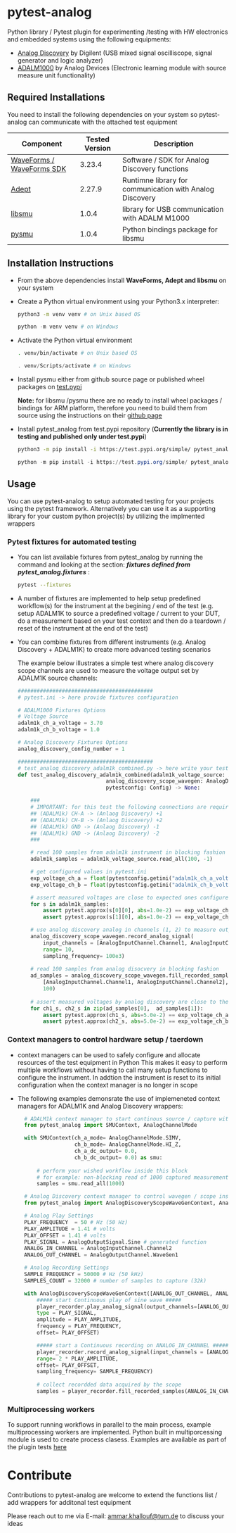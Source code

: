# pytest-analog

Python library / Pytest plugin for experimenting /testing with HW electronics and embedded systems using the following equipments:

- [Analog Discovery](https://digilent.com/shop/analog-discovery-3/) by Digilent (USB mixed signal oscilliscope, signal generator and logic analyzer)
- [ADALM1000](https://www.analog.com/en/resources/evaluation-hardware-and-software/evaluation-boards-kits/adalm1000.html) by Analog Devices (Electronic learning module with source measure unit functionality)

## Required Installations

You need to install the following dependencies on your system so pytest-analog can communicate with the attached test equipment

| Component           | Tested Version           | Description                                                              
|---------------------|---------------|----------------------------------------------|
|  [WaveForms / WaveForms SDK](https://cloud.digilent.com/myproducts/waveform?pc=1&tab=2)  |  3.23.4 | Software / SDK for Analog Discovery functions
|  [Adept](https://cloud.digilent.com/myproducts/Adept?pc=1&tab=2)  |  2.27.9 | Runtimne library for communication with Analog Discovery
|  [libsmu](https://github.com/analogdevicesinc/libsmu/releases)  |  1.0.4 | library for USB communication with ADALM M1000 
|  [pysmu](https://github.com/analogdevicesinc/libsmu/releases)  |  1.0.4 | Python bindings package for libsmu


## Installation Instructions
- From the above dependencies install **WaveForms, Adept and libsmu** on your system
- Create a Python virtual environment using your Python3.x interpreter:

  ```bash
  python3 -m venv venv # on Unix based OS
  ```
  ```powershell
  python -m venv venv # on Windows
  ```
- Activate the Python virtual environment

  ```bash
  . venv/bin/activate # on Unix based OS
  ```
  ```powershell
  . venv/Scripts/activate # on Windows
  ```

- Install pysmu either from github source page or published wheel packages on [test.pypi](https://test.pypi.org/project/pysmu/#description)

  **Note:** for libsmu /pysmu there are no ready to install wheel packages / bindings for ARM platform, therefore you need to build them from source using the instructions on their [github page](https://github.com/analogdevicesinc/libsmu)


- Install pytest_analog from test.pypi repository (**Currently the library is in testing and published only under test.pypi**)

  ```bash
  python3 -m pip install -i https://test.pypi.org/simple/ pytest_analog # on Unix based OS
  ```
  ```powershell
  python -m pip install -i https://test.pypi.org/simple/ pytest_analog  # on Windows
  ```

## Usage
You can use pytest-analog to setup automated testing for your projects using the pytest framework. Alternatively you can use it as a supporting library for your custom python project(s) by utilizing the implmented wrappers

### Pytest fixtures for automated testing
- You can list available fixtures from pytest_analog by running the command and looking at the section: ***fixtures defined from pytest_analog.fixtures*** :

  ```bash
  pytest --fixtures 
  ```

- A number of fixtures are implemented to help setup predefined workflow(s) for the instrument at the begining / end of the test (e.g. setup ADALM1K to source a predefined voltage / current to your DUT, do a measurement based on your test context and then do a teardown / reset of the instrument at the end of the test)

- You can combine fixtures from different instruments (e.g. Analog Discovery + ADALM1K) to create more advanced testing scenarios 

  The example below illustrates a simple test where analog discovery scope channels are used to measure the voltage output set by ADALM1K source channels:

  ```python
  ###########################################
  # pytest.ini -> here provide fixtures configuration

  # ADALM1000 Fixtures Options
  # Voltage Source
  adalm1k_ch_a_voltage = 3.70
  adalm1k_ch_b_voltage = 1.0

  # Analog Discovery Fixtures Options
  analog_discovery_config_number = 1

  ###########################################
  # test_analog_discovery_adalm1k_combined.py -> here write your test case
  def test_analog_discovery_adalm1k_combined(adalm1k_voltage_source: ADALM1KWrapper,
                              analog_discovery_scope_wavegen: AnalogDiscoveryWrapper,
                              pytestconfig: Config) -> None:

      ###
      # IMPORTANT: for this test the following connections are required between ADALM1K and Analog Discovery
      ## (ADALM1k) CH-A -> (Anlaog Discovery) +1
      ## (ADALM1k) CH-B -> (Anlaog Discovery) +2
      ## (ADALM1k) GND -> (Anlaog Discovery) -1
      ## (ADALM1k) GND -> (Anlaog Discovery) -2
      ###

      # read 100 samples from adalm1k instrument in blocking fashion
      adalm1k_samples = adalm1k_voltage_source.read_all(100, -1)

      # get configured values in pytest.ini
      exp_voltage_ch_a = float(pytestconfig.getini("adalm1k_ch_a_voltage"))
      exp_voltage_ch_b = float(pytestconfig.getini("adalm1k_ch_b_voltage"))

      # assert measured voltages are close to expected ones configured by the fixture
      for s in adalm1k_samples:
          assert pytest.approx(s[0][0], abs=1.0e-2) == exp_voltage_ch_a # CH-A voltage 
          assert pytest.approx(s[1][0], abs=1.0e-2) == exp_voltage_ch_b  # CH-B voltage

      # use analog discovery analog in channels (1, 2) to measure output voltages from ADALM1K channels (A, B)
      analog_discovery_scope_wavegen.record_analog_signal(
          input_channels = [AnalogInputChannel.Channel1, AnalogInputChannel.Channel2],
          range= 10,                                   
          sampling_frequency= 100e3)
      
      # read 100 samples from analog disocvery in blocking fashion
      ad_samples = analog_discovery_scope_wavegen.fill_recorded_samples_on_channels(
          [AnalogInputChannel.Channel1, AnalogInputChannel.Channel2],
          100)
      
      # assert measured voltages by analog discovery are close to the ones set by adalm1k
      for ch1_s, ch2_s in zip(ad_samples[0],  ad_samples[1]):
          assert pytest.approx(ch1_s, abs=5.0e-2) == exp_voltage_ch_a # CH-A voltage 
          assert pytest.approx(ch2_s, abs=5.0e-2) == exp_voltage_ch_b # CH-B voltage
  ```

### Context managers to control hardware setup / taerdown
- context managers can be used to safely configure and allocate resources of the test equipment in Python
This makes it easy to perform multiple workflows without having to call many setup functions to configure the instrument. In addtion the instrument is reset to its initial configuration when the context manager is no longer in scope

- The following examples demonsrate the use of implemeneted context managers for ADALM1K and Analog Discovery wrappers:

  ```python
    # ADALM1k context manager to start continous source / capture with predefined config for channels A,B
    from pytest_analog import SMUContext, AnalogChannelMode

    with SMUContext(ch_a_mode= AnalogChannelMode.SIMV,
                    ch_b_mode= AnalogChannelMode.HI_Z,
                    ch_a_dc_output= 0.0,
                    ch_b_dc_output= 0.0) as smu:
        
        # perform your wished workflow inside this block
        # for example: non-blocking read of 1000 captured measurements
        samples = smu.read_all(1000) 
  ```

  ```python
    # Analog Discovery context manager to control wavegen / scope instruments
    from pytest_analog import AnalogDiscoveryScopeWaveGenContext, AnalogOutputSignal, AnalogInputChannel, AnalogOutputChannel

    # Analog Play Settings
    PLAY_FREQUENCY  = 50 # Hz (50 Hz)
    PLAY_AMPLITUDE = 1.41 # volts
    PLAY_OFFSET = 1.41 # volts
    PLAY_SIGNAL = AnalogOutputSignal.Sine # generated function
    ANALOG_IN_CHANNEL = AnalogInputChannel.Channel2
    ANALOG_OUT_CHANNEL = AnalogOutputChannel.WaveGen1

    # Analog Recording Settings
    SAMPLE_FREQUENCY = 50000 # Hz (50 kHz)
    SAMPLES_COUNT = 32000 # number of samples to capture (32k)

    with AnalogDiscoveryScopeWaveGenContext([ANALOG_OUT_CHANNEL, ANALOG_IN_CHANNEL]) as player_recorder:
        ##### start Continuous play of sine wave #####
        player_recorder.play_analog_signal(output_channels=[ANALOG_OUT_CHANNEL],
        type = PLAY_SIGNAL,
        amplitude = PLAY_AMPLITUDE,
        frequency = PLAY_FREQUENCY,
        offset= PLAY_OFFSET)

        ##### start a Continuous recording on ANALOG_IN_CHANNEL #####
        player_recorder.record_analog_signal(input_channels = [ANALOG_IN_CHANNEL],                                     
        range= 2 * PLAY_AMPLITUDE,
        offset= PLAY_OFFSET,
        sampling_frequency= SAMPLE_FREQUENCY)
    
        # collect recordded data acquired by the scope
        samples = player_recorder.fill_recorded_samples(ANALOG_IN_CHANNEL, SAMPLES_COUNT)
  ```

### Multiprocessing workers
To support running workflows in parallel to the main process, example multiprocessing workers are implemented. Python built in multiporcessing
module is used to create process clasess. Examples are available as part of the plugin tests [here](./testing/test_pytest_analog_plugin.py)

# Contribute
Contributions to pytest-analog are welcome to extend the functions list / add wrappers for additonal test equipment

Please reach out to me via E-mail: ammar.khallouf@tum.de to discuss your ideas